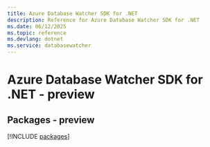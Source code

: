 ```yaml
---
title: Azure Database Watcher SDK for .NET
description: Reference for Azure Database Watcher SDK for .NET
ms.date: 06/12/2025
ms.topic: reference
ms.devlang: dotnet
ms.service: databasewatcher
---
```

# Azure Database Watcher SDK for .NET - preview
## Packages - preview
[!INCLUDE [packages](database-watcher-index.md)]